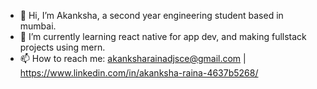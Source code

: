 - 👋 Hi, I’m Akanksha, a second year engineering student based in mumbai.
- 🌱 I’m currently learning react native for app dev, and making fullstack projects using mern.
- 📫 How to reach me: akanksharainadjsce@gmail.com | https://www.linkedin.com/in/akanksha-raina-4637b5268/
